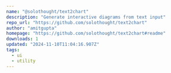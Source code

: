 ```yaml
---
name: "@solothought/text2chart"
description: "Generate interactive diagrams from text input"
repo_url: "https://github.com/solothought/text2chart"
author: "amitgupta"
homepage: "https://github.com/solothought/text2chart#readme"
downloads: 1
updated: "2024-11-10T11:04:16.907Z"
tags: 
  - ui
  - utility
---
```

